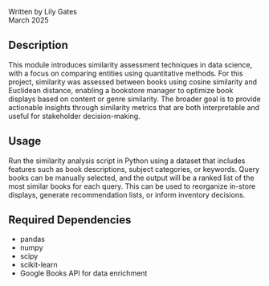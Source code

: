 Written by Lily Gates  
March 2025

## Description
This module introduces similarity assessment techniques in data science, with a focus on comparing entities using quantitative methods. For this project, similarity was assessed between books using cosine similarity and Euclidean distance, enabling a bookstore manager to optimize book displays based on content or genre similarity. The broader goal is to provide actionable insights through similarity metrics that are both interpretable and useful for stakeholder decision-making.

## Usage
Run the similarity analysis script in Python using a dataset that includes features such as book descriptions, subject categories, or keywords. Query books can be manually selected, and the output will be a ranked list of the most similar books for each query. This can be used to reorganize in-store displays, generate recommendation lists, or inform inventory decisions.

## Required Dependencies
* pandas
* numpy
* scipy
* scikit-learn
* Google Books API for data enrichment